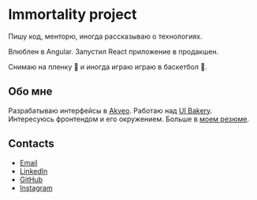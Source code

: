# Immortality project

Пишу код, менторю, иногда рассказываю о технологиях.

Влюблен в Angular. Запустил React приложение в продакшен.

Снимаю на пленку 📸 и иногда играю играю в баскетбол 🏀.

## Обо мне

Разрабатываю интерфейсы в [Akveo](https://github.com/akveo). Работаю над [UI Bakery](https://uibakery.io). Интересуюсь фронтендом и его окружением. Больше в [моем резюме](https://sashaqred.com/ru/cv).

## Contacts

- [Email](mailto:sashaqred@ya.ru)
- [LinkedIn](https://www.linkedin.com/in/sashaqred)
- [GitHub](https://github.com/sashaqred)
- [Instagram](https://www.instagram.com/sashaqred)
